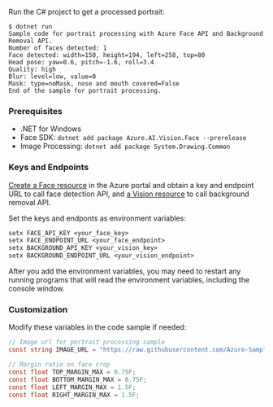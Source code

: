 
Run the C# project to get a processed portrait:

```console
$ dotnet run
Sample code for portrait processing with Azure Face API and Background Removal API.
Number of faces detected: 1
Face detected: width=150, height=194, left=258, top=80
Head pose: yaw=0.6, pitch=-1.6, roll=3.4
Quality: high
Blur: level=low, value=0
Mask: type=noMask, nose and mouth covered=False
End of the sample for portrait processing.
```

### Prerequisites

* .NET for Windows
* Face SDK: `dotnet add package Azure.AI.Vision.Face --prerelease`
* Image Processing: `dotnet add package System.Drawing.Common`


### Keys and Endpoints

[Create a Face resource](https://portal.azure.com/#create/Microsoft.CognitiveServicesFace) in the Azure portal and obtain a key and endpoint URL to call face detection API, and [a Vision resource](https://portal.azure.com/#create/Microsoft.CognitiveServicesComputerVision) to call background removal API.

Set the keys and endponts as environment variables:

```cmd
setx FACE_API_KEY <your_face_key>
setx FACE_ENDPOINT_URL <your_face_endpoint>
setx BACKGROUND_API_KEY <your_vision_key>
setx BACKGROUND_ENDPOINT_URL <your_vision_endpoint>
```

After you add the environment variables, you may need to restart any running programs that will read the environment variables, including the console window.


### Customization

Modify these variables in the code sample if needed:

```cs
// Image url for portrait processing sample
const string IMAGE_URL = "https://raw.githubusercontent.com/Azure-Samples/cognitive-services-sample-data-files/master/Face/images/detection2.jpg";

// Margin ratio on face crop
const float TOP_MARGIN_MAX = 0.75F;
const float BOTTOM_MARGIN_MAX = 0.75F;
const float LEFT_MARGIN_MAX = 1.5F;
const float RIGHT_MARGIN_MAX = 1.5F;
```
